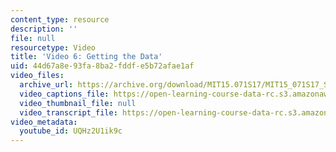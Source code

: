 ```yaml
---
content_type: resource
description: ''
file: null
resourcetype: Video
title: 'Video 6: Getting the Data'
uid: 44d67a8e-93fa-8ba2-fddf-e5b72afae1af
video_files:
  archive_url: https://archive.org/download/MIT15.071S17/MIT15_071S17_Session_6.2.11_300k.mp4
  video_captions_file: https://open-learning-course-data-rc.s3.amazonaws.com/15-071-the-analytics-edge-spring-2017/89fd5ab3b9ad5fa688f805f1e18ecef6_UQHz2U1ik9c.vtt
  video_thumbnail_file: null
  video_transcript_file: https://open-learning-course-data-rc.s3.amazonaws.com/15-071-the-analytics-edge-spring-2017/e31a13c6cef150df1a02313bd300570b_UQHz2U1ik9c.pdf
video_metadata:
  youtube_id: UQHz2U1ik9c
---
```

